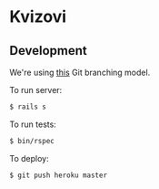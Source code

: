 Kvizovi
=======

Development
-----------

We're using [this](http://nvie.com/posts/a-successful-git-branching-model/) Git branching model.

To run server:

```sh
$ rails s
```

To run tests:

```sh
$ bin/rspec
```

To deploy:

```sh
$ git push heroku master
```

